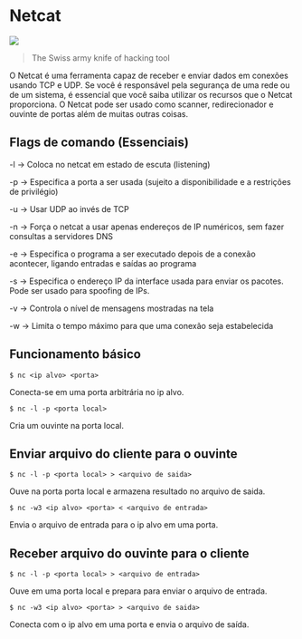 # Netcat

![](https://i.imgur.com/JVCnnF0.png)

> The Swiss army knife of hacking tool

O Netcat é uma ferramenta capaz de receber e enviar dados em conexões usando TCP e UDP. Se você é responsável pela segurança de uma rede ou de um sistema, é essencial que você saiba utilizar os recursos que o Netcat proporciona. O Netcat pode ser usado como scanner, redirecionador e ouvinte de portas além de muitas outras coisas.

## Flags de comando \(Essenciais\)

-l -&gt; Coloca no netcat em estado de escuta \(listening\)

-p -&gt; Especifica a porta a ser usada \(sujeito a disponibilidade e a restrições de privilégio\)

-u -&gt; Usar UDP ao invés de TCP

-n -&gt; Força o netcat a usar apenas endereços de IP numéricos, sem fazer consultas a servidores DNS

-e -&gt; Especifica o programa a ser executado depois de a conexão acontecer, ligando entradas e saídas ao programa

-s -&gt; Especifica o endereço IP da interface usada para enviar os pacotes. Pode ser usado para spoofing de IPs.

-v -&gt; Controla o nível de mensagens mostradas na tela

-w -&gt; Limita o tempo máximo para que uma conexão seja estabelecida

## Funcionamento básico

`$ nc <ip alvo> <porta>`

Conecta-se em uma porta arbitrária no ip alvo.

`$ nc -l -p <porta local>`

Cria um ouvinte na porta local.

## Enviar arquivo do cliente para o ouvinte

`$ nc -l -p <porta local> > <arquivo de saida>`

Ouve na porta porta local e armazena resultado no arquivo de saida.

`$ nc -w3 <ip alvo> <porta> < <arquivo de entrada>`

Envia o arquivo de entrada para o ip alvo em uma porta.

## Receber arquivo do ouvinte para o cliente

`$ nc -l -p <porta local> > <arquivo de entrada>`

Ouve em uma porta local e prepara para enviar o arquivo de entrada.

`$ nc -w3 <ip alvo> <porta> > <arquivo de saida>`

Conecta com o ip alvo em uma porta e envia o arquivo de saída.

